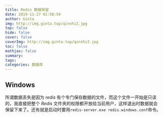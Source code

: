 ```yaml
---
title: Redis 数据保留
date: 2019-11-27 01:58:59
author: Ginta
img: http://img.ginta.top/qinshi2.jpg
top: false
hide: false
cover: false
coverImg: http://img.ginta.top/qinshi2.jpg
toc: false
mathjax: false
summary:
tags: 
categories: 数据库
---
```

## Windows
所谓数据丢失是因为 *redis* 有个专门保存数据的文件，而这个文件一开始是只读的，我直接把整个 *Redis* 文件夹的权限都开放给当前用户，这样退出时数据就会保留下来了。还有就是启动时要用`redis-server.exe redis.windows.conf`命令。